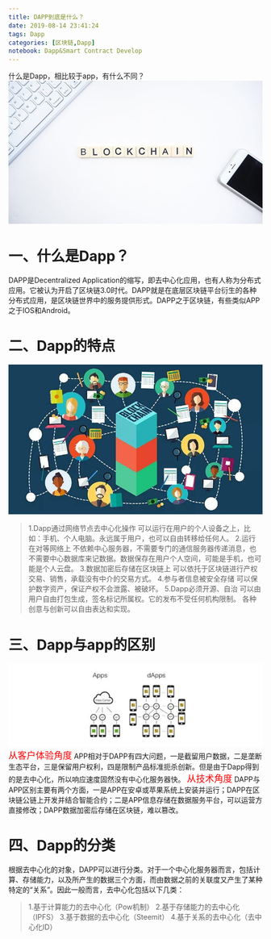 ```yaml
---
title: DAPP到底是什么？
date: 2019-08-14 23:41:24
tags: Dapp
categories: [区块链,Dapp]
notebook: Dapp&Smart Contract Develop
---
```


什么是Dapp，相比较于app，有什么不同？
![dapp&blockchain](DAPP到底是什么？/blockchain.jpeg)
<!-- more -->
# 一、什么是Dapp？
DAPP是Decentralized Application的缩写，即去中心化应用，也有人称为分布式应用。它被认为开启了区块链3.0时代。DAPP就是在底层区块链平台衍生的各种分布式应用，是区块链世界中的服务提供形式。DAPP之于区块链，有些类似APP之于IOS和Android。

# 二、Dapp的特点
![dapp](DAPP到底是什么？/dapp.jpg)
> 1.Dapp通过网络节点去中心化操作
可以运行在用户的个人设备之上，比如：手机、个人电脑。永远属于用户，也可以自由转移给任何人。
> 2.运行在对等网络上
不依赖中心服务器，不需要专门的通信服务器传递消息，也不需要中心数据库来记数据。数据保存在用户个人空间，可能是手机，也可能是个人云盘。
> 3.数据加密后存储在区块链上
可以依托于区块链进行产权交易、销售，承载没有中介的交易方式。
> 4.参与者信息被安全存储
可以保护数字资产，保证产权不会泄露、被破坏。
> 5.Dapp必须开源、自治
可以由用户自由打包生成，签名标记所属权。它的发布不受任何机构限制。 各种创意与创新可以自由表达和实现。

# 三、Dapp与app的区别
![dapp_app](DAPP到底是什么？/dapp_app.png)
<font color=red size=4 face=“黑体”>从客户体验角度</font>
APP相对于DAPP有四大问题，一是截留用户数据，二是垄断生态平台，三是保留用户权利，四是限制产品标准扼杀创新。但是由于Dapp得到的是去中心化，所以响应速度固然没有中心化服务器快。
<font color=red size=4 face=“黑体”>从技术角度</font>
DAPP与APP区别主要有两个方面，一是APP在安卓或苹果系统上安装并运行；DAPP在区块链公链上开发并结合智能合约；二是APP信息存储在数据服务平台，可以运营方直接修改；DAPP数据加密后存储在区块链，难以篡改。

# 四、Dapp的分类
根据去中心化的对象，DAPP可以进行分类。对于一个中心化服务器而言，包括计算、存储能力，以及所产生的数据三个方面，而由数据之前的关联度又产生了某种特定的“关系”。因此一般而言，去中心化包括以下几类：
> 1.基于计算能力的去中心化（Pow机制）
> 2.基于存储能力的去中心化（IPFS）
> 3.基于数据的去中心化（Steemit）
> 4.基于关系的去中心化（去中心化ID）
